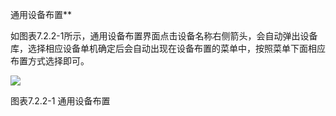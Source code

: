 通用设备布置**

如图表7.2.2-1所示，通用设备布置界面点击设备名称右侧箭头，会自动弹出设备库，选择相应设备单机确定后会自动出现在设备布置的菜单中，按照菜单下面相应布置方式选择即可。

![](file:///C:\Users\pkpm\AppData\Local\Temp\ksohtml5908\wps81.jpg)

图表7.2.2-1 通用设备布置